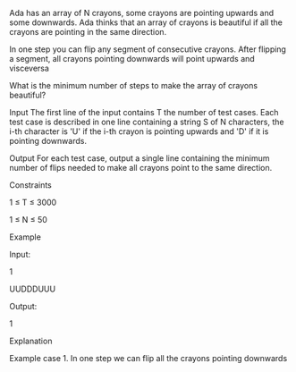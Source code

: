 Ada has an array of N crayons, some crayons are pointing upwards and some downwards. Ada thinks that an array of crayons is beautiful if all the crayons are pointing in the same direction.

In one step you can flip any segment of consecutive crayons. After flipping a segment, all crayons pointing downwards will point upwards and visceversa

What is the minimum number of steps to make the array of crayons beautiful?

Input
The first line of the input contains T the number of test cases. Each test case is described in one line containing a string S of N characters, the i-th character is 'U' if the i-th crayon is pointing upwards and 'D' if it is pointing downwards.

Output
For each test case, output a single line containing the minimum number of flips needed to make all crayons point to the same direction.

Constraints

1 ≤ T ≤ 3000

1 ≤ N ≤ 50

Example

Input:

1

UUDDDUUU

Output:

1

Explanation

Example case 1. In one step we can flip all the crayons pointing downwards
